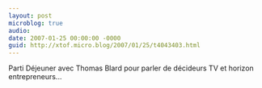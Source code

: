 ```yaml
---
layout: post
microblog: true
audio: 
date: 2007-01-25 00:00:00 -0000
guid: http://xtof.micro.blog/2007/01/25/t4043403.html
---
```

Parti Déjeuner avec Thomas Blard pour parler de décideurs TV et horizon entrepreneurs...
